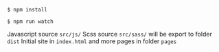 
```
$ npm install
```

```
$ npm run watch
```

Javascript source `src/js/` Scss source `src/sass/` will be export to folder `dist`
Initial site in `index.html` and more pages in folder `pages`